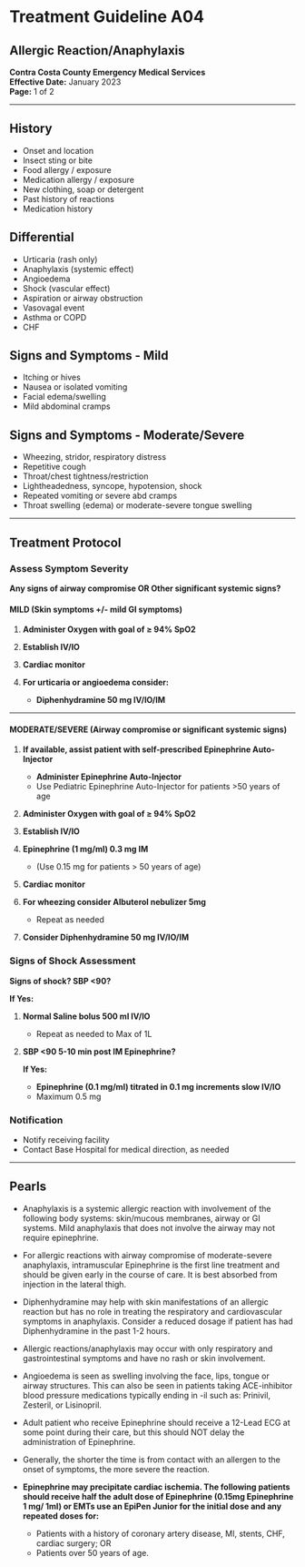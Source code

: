 # Treatment Guideline A04
## Allergic Reaction/Anaphylaxis

**Contra Costa County Emergency Medical Services**  
**Effective Date:** January 2023  
**Page:** 1 of 2

---

## History

- Onset and location
- Insect sting or bite
- Food allergy / exposure
- Medication allergy / exposure
- New clothing, soap or detergent
- Past history of reactions
- Medication history

## Differential

- Urticaria (rash only)
- Anaphylaxis (systemic effect)
- Angioedema
- Shock (vascular effect)
- Aspiration or airway obstruction
- Vasovagal event
- Asthma or COPD
- CHF

## Signs and Symptoms - Mild

- Itching or hives
- Nausea or isolated vomiting
- Facial edema/swelling
- Mild abdominal cramps

## Signs and Symptoms - Moderate/Severe

- Wheezing, stridor, respiratory distress
- Repetitive cough
- Throat/chest tightness/restriction
- Lightheadedness, syncope, hypotension, shock
- Repeated vomiting or severe abd cramps
- Throat swelling (edema) or moderate-severe tongue swelling

---

## Treatment Protocol

### Assess Symptom Severity

**Any signs of airway compromise OR Other significant systemic signs?**

#### MILD (Skin symptoms +/- mild GI symptoms)

1. **Administer Oxygen with goal of ≥ 94% SpO2**

2. **Establish IV/IO**

3. **Cardiac monitor**

4. **For urticaria or angioedema consider:**
   - **Diphenhydramine 50 mg IV/IO/IM**

---

#### MODERATE/SEVERE (Airway compromise or significant systemic signs)

1. **If available, assist patient with self-prescribed Epinephrine Auto-Injector**
   - **Administer Epinephrine Auto-Injector**
   - Use Pediatric Epinephrine Auto-Injector for patients >50 years of age

2. **Administer Oxygen with goal of ≥ 94% SpO2**

3. **Establish IV/IO**

4. **Epinephrine (1 mg/ml) 0.3 mg IM**
   - (Use 0.15 mg for patients > 50 years of age)

5. **Cardiac monitor**

6. **For wheezing consider Albuterol nebulizer 5mg**
   - Repeat as needed

7. **Consider Diphenhydramine 50 mg IV/IO/IM**

### Signs of Shock Assessment

**Signs of shock? SBP <90?**

**If Yes:**

1. **Normal Saline bolus 500 ml IV/IO**
   - Repeat as needed to Max of 1L

2. **SBP <90 5-10 min post IM Epinephrine?**
   
   **If Yes:**
   - **Epinephrine (0.1 mg/ml) titrated in 0.1 mg increments slow IV/IO**
   - Maximum 0.5 mg

### Notification

- Notify receiving facility
- Contact Base Hospital for medical direction, as needed

---

## Pearls

- Anaphylaxis is a systemic allergic reaction with involvement of the following body systems: skin/mucous membranes, airway or GI systems. Mild anaphylaxis that does not involve the airway may not require epinephrine.

- For allergic reactions with airway compromise of moderate-severe anaphylaxis, intramuscular Epinephrine is the first line treatment and should be given early in the course of care. It is best absorbed from injection in the lateral thigh.

- Diphenhydramine may help with skin manifestations of an allergic reaction but has no role in treating the respiratory and cardiovascular symptoms in anaphylaxis. Consider a reduced dosage if patient has had Diphenhydramine in the past 1-2 hours.

- Allergic reactions/anaphylaxis may occur with only respiratory and gastrointestinal symptoms and have no rash or skin involvement.

- Angioedema is seen as swelling involving the face, lips, tongue or airway structures. This can also be seen in patients taking ACE-inhibitor blood pressure medications typically ending in -il such as: Prinivil, Zesteril, or Lisinopril.

- Adult patient who receive Epinephrine should receive a 12-Lead ECG at some point during their care, but this should NOT delay the administration of Epinephrine.

- Generally, the shorter the time is from contact with an allergen to the onset of symptoms, the more severe the reaction.

- **Epinephrine may precipitate cardiac ischemia. The following patients should receive half the adult dose of Epinephrine (0.15mg Epinephrine 1 mg/ 1ml) or EMTs use an EpiPen Junior for the initial dose and any repeated doses for:**
  - Patients with a history of coronary artery disease, MI, stents, CHF, cardiac surgery; OR
  - Patients over 50 years of age.

